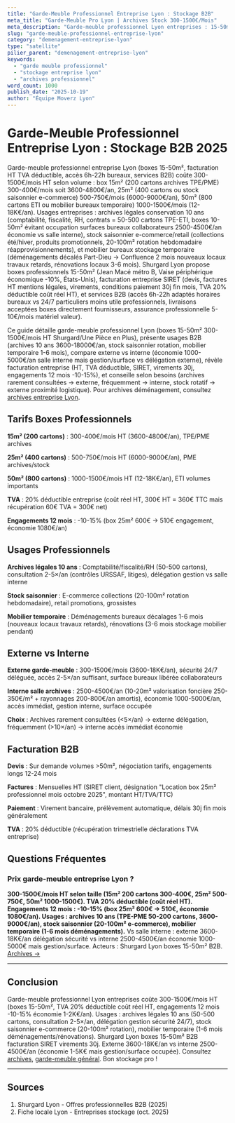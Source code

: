 ```yaml
---
title: "Garde-Meuble Professionnel Entreprise Lyon : Stockage B2B"
meta_title: "Garde-Meuble Pro Lyon | Archives Stock 300-1500€/Mois"
meta_description: "Garde-meuble professionnel Lyon entreprises : 15-50m² 300-1500€/mois HT, archives 10 ans, stock saisonnier, mobilier temporaire. Facturation B2B."
slug: "garde-meuble-professionnel-entreprise-lyon"
category: "demenagement-entreprise-lyon"
type: "satellite"
pilier_parent: "demenagement-entreprise-lyon"
keywords:
  - "garde meuble professionnel"
  - "stockage entreprise lyon"
  - "archives professionnel"
word_count: 1000
publish_date: "2025-10-19"
author: "Équipe Moverz Lyon"
---
```


# Garde-Meuble Professionnel Entreprise Lyon : Stockage B2B 2025

Garde-meuble professionnel entreprise Lyon (boxes 15-50m², facturation HT TVA déductible, accès 6h-22h bureaux, services B2B) coûte 300-1500€/mois HT selon volume : box 15m² (200 cartons archives TPE/PME) 300-400€/mois soit 3600-4800€/an, 25m² (400 cartons ou stock saisonnier e-commerce) 500-750€/mois (6000-9000€/an), 50m² (800 cartons ETI ou mobilier bureaux temporaire) 1000-1500€/mois (12-18K€/an). Usages entreprises : archives légales conservation 10 ans (comptabilité, fiscalité, RH, contrats = 50-500 cartons TPE-ETI, boxes 10-50m² évitant occupation surfaces bureaux collaborateurs 2500-4500€/an économie vs salle interne), stock saisonnier e-commerce/retail (collections été/hiver, produits promotionnels, 20-100m² rotation hebdomadaire réapprovisionnements), et mobilier bureaux stockage temporaire (déménagements décalés Part-Dieu → Confluence 2 mois nouveaux locaux travaux retards, rénovations locaux 3-6 mois). Shurgard Lyon propose boxes professionnels 15-50m² (Jean Macé métro B, Vaise périphérique économique -10%, États-Unis), facturation entreprise SIRET (devis, factures HT mentions légales, virements, conditions paiement 30j fin mois, TVA 20% déductible coût réel HT), et services B2B (accès 6h-22h adaptés horaires bureaux vs 24/7 particuliers moins utile professionnels, livraisons acceptées boxes directement fournisseurs, assurance professionnelle 5-10€/mois matériel valeur).

Ce guide détaille garde-meuble professionnel Lyon (boxes 15-50m² 300-1500€/mois HT Shurgard/Une Pièce en Plus), présente usages B2B (archives 10 ans 3600-18000€/an, stock saisonnier rotation, mobilier temporaire 1-6 mois), compare externe vs interne (économie 1000-5000€/an salle interne mais gestion/surface vs délégation externe), révèle facturation entreprise (HT, TVA déductible, SIRET, virements 30j, engagements 12 mois -10-15%), et conseille selon besoins (archives rarement consultées → externe, fréquemment → interne, stock rotatif → externe proximité logistique). Pour archives déménagement, consultez [archives entreprise Lyon](/blog/satellites/archives-entreprise-demenagement-lyon).

## Tarifs Boxes Professionnels

**15m² (200 cartons)** : 300-400€/mois HT (3600-4800€/an), TPE/PME archives

**25m² (400 cartons)** : 500-750€/mois HT (6000-9000€/an), PME archives/stock

**50m² (800 cartons)** : 1000-1500€/mois HT (12-18K€/an), ETI volumes importants

**TVA** : 20% déductible entreprise (coût réel HT, 300€ HT = 360€ TTC mais récupération 60€ TVA = 300€ net)

**Engagements 12 mois** : -10-15% (box 25m² 600€ → 510€ engagement, économie 1080€/an)

## Usages Professionnels

**Archives légales 10 ans** : Comptabilité/fiscalité/RH (50-500 cartons), consultation 2-5×/an (contrôles URSSAF, litiges), délégation gestion vs salle interne

**Stock saisonnier** : E-commerce collections (20-100m² rotation hebdomadaire), retail promotions, grossistes

**Mobilier temporaire** : Déménagements bureaux décalages 1-6 mois (nouveaux locaux travaux retards), rénovations (3-6 mois stockage mobilier pendant)

## Externe vs Interne

**Externe garde-meuble** : 300-1500€/mois (3600-18K€/an), sécurité 24/7 déléguée, accès 2-5×/an suffisant, surface bureaux libérée collaborateurs

**Interne salle archives** : 2500-4500€/an (10-20m² valorisation foncière 250-350€/m² + rayonnages 200-800€/an amortis), économie 1000-5000€/an, accès immédiat, gestion interne, surface occupée

**Choix** : Archives rarement consultées (<5×/an) → externe délégation, fréquemment (>10×/an) → interne accès immédiat économie

## Facturation B2B

**Devis** : Sur demande volumes >50m², négociation tarifs, engagements longs 12-24 mois

**Factures** : Mensuelles HT (SIRET client, désignation "Location box 25m² professionnel mois octobre 2025", montant HT/TVA/TTC)

**Paiement** : Virement bancaire, prélèvement automatique, délais 30j fin mois généralement

**TVA** : 20% déductible (récupération trimestrielle déclarations TVA entreprise)

## Questions Fréquentes

### Prix garde-meuble entreprise Lyon ?

**300-1500€/mois HT selon taille (15m² 200 cartons 300-400€, 25m² 500-750€, 50m² 1000-1500€). TVA 20% déductible (coût réel HT). Engagements 12 mois : -10-15% (box 25m² 600€ → 510€, économie 1080€/an). Usages : archives 10 ans (TPE-PME 50-200 cartons, 3600-9000€/an), stock saisonnier (20-100m² e-commerce), mobilier temporaire (1-6 mois déménagements).** Vs salle interne : externe 3600-18K€/an délégation sécurité vs interne 2500-4500€/an économie 1000-5000€ mais gestion/surface. Acteurs : Shurgard Lyon boxes 15-50m² B2B. [Archives →](/blog/satellites/archives-entreprise-demenagement-lyon)

---

## Conclusion

Garde-meuble professionnel Lyon entreprises coûte 300-1500€/mois HT (boxes 15-50m², TVA 20% déductible coût réel HT, engagements 12 mois -10-15% économie 1-2K€/an). Usages : archives légales 10 ans (50-500 cartons, consultation 2-5×/an, délégation gestion sécurité 24/7), stock saisonnier e-commerce (20-100m² rotation), mobilier temporaire (1-6 mois déménagements/rénovations). Shurgard Lyon boxes 15-50m² B2B facturation SIRET virements 30j. Externe 3600-18K€/an vs interne 2500-4500€/an (économie 1-5K€ mais gestion/surface occupée). Consultez [archives](/blog/satellites/archives-entreprise-demenagement-lyon), [garde-meuble général](/blog/satellites/garde-meuble-entreprise-lyon). Bon stockage pro !

---

## Sources

1. Shurgard Lyon - Offres professionnelles B2B (2025)
2. Fiche locale Lyon - Entreprises stockage (oct. 2025)


